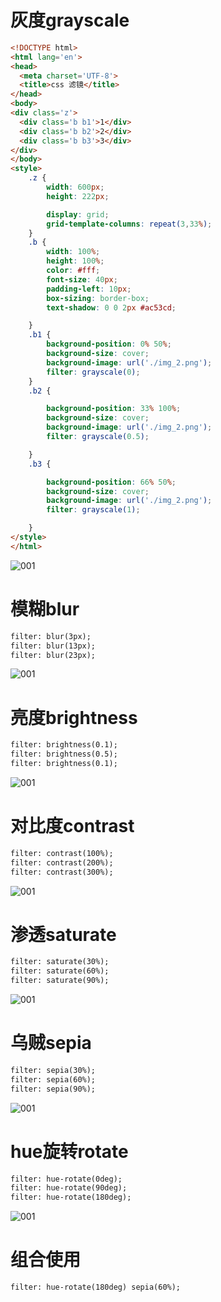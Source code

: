 # 灰度grayscale

```html
<!DOCTYPE html>
<html lang='en'>
<head>
  <meta charset='UTF-8'>
  <title>css 滤镜</title>
</head>
<body>
<div class='z'>
  <div class='b b1'>1</div>
  <div class='b b2'>2</div>
  <div class='b b3'>3</div>
</div>
</body>
<style>
    .z {
        width: 600px;
        height: 222px;

        display: grid;
        grid-template-columns: repeat(3,33%);
    }
    .b {
        width: 100%;
        height: 100%;
        color: #fff;
        font-size: 40px;
        padding-left: 10px;
        box-sizing: border-box;
        text-shadow: 0 0 2px #ac53cd;

    }
    .b1 {
        background-position: 0% 50%;
        background-size: cover;
        background-image: url('./img_2.png');
        filter: grayscale(0);
    }
    .b2 {

        background-position: 33% 100%;
        background-size: cover;
        background-image: url('./img_2.png');
        filter: grayscale(0.5);

    }
    .b3 {

        background-position: 66% 50%;
        background-size: cover;
        background-image: url('./img_2.png');
        filter: grayscale(1);

    }
</style>
</html>
```
<img src="mds_sucai/Web/css_filter_gray1.jpg" alt="001"/>

# 模糊blur
```html
filter: blur(3px);
filter: blur(13px);
filter: blur(23px);
```
<img src="mds_sucai/Web/css_filter_blur1.jpg" alt="001"/>


# 亮度brightness
```html
filter: brightness(0.1);
filter: brightness(0.5);
filter: brightness(0.1);
```
<img src="mds_sucai/Web/css_filter_brigthness.jpg" alt="001"/>

# 对比度contrast
```html
filter: contrast(100%);
filter: contrast(200%);
filter: contrast(300%);
```
<img src="mds_sucai/Web/css_filter_contrast.jpg" alt="001"/>

# 渗透saturate
```html
filter: saturate(30%);
filter: saturate(60%);
filter: saturate(90%);
```
<img src="mds_sucai/Web/css_filter_saturate.jpg" alt="001"/>

# 乌贼sepia
```html
filter: sepia(30%);
filter: sepia(60%);
filter: sepia(90%);
```
<img src="mds_sucai/Web/css_filter_sepia.jpg" alt="001"/>


# hue旋转rotate
```html
filter: hue-rotate(0deg);
filter: hue-rotate(90deg);
filter: hue-rotate(180deg);
```
<img src="mds_sucai/Web/css_filter_huerotate.jpg" alt="001"/>

# 组合使用
```html
filter: hue-rotate(180deg) sepia(60%);
```
